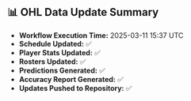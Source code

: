 ## 📊 OHL Data Update Summary
- **Workflow Execution Time:** 2025-03-11 15:37 UTC
- **Schedule Updated:** ✅
- **Player Stats Updated:** ✅
- **Rosters Updated:** ✅
- **Predictions Generated:** ✅
- **Accuracy Report Generated:** ✅
- **Updates Pushed to Repository:** ✅
